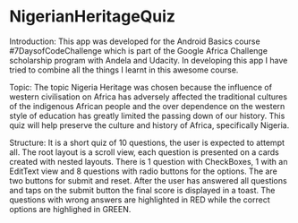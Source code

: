 # NigerianHeritageQuiz

Introduction:
This app was developed for the Android Basics course #7DaysofCodeChallenge which is part of the Google Africa Challenge scholarship program with Andela and Udacity.
In developing this app I have tried to combine all the things I learnt in this awesome course.

Topic:
The topic Nigeria Heritage was chosen because the influence of western civilisation on Africa has adversely affected the traditional cultures of the indigenous African people and the over dependence on the western style of education has greatly limited the passing down of our history. This quiz will help preserve the culture and history of Africa, specifically Nigeria.

Structure:
It is a short quiz of 10 questions, the user is expected to attempt all. The root layout is a scroll view, each question is presented on a cards created with nested layouts. There is 1 question with CheckBoxes, 1 with an EditText view and 8 questions with radio buttons for the options. The are two buttons for submit and reset. After the user has answered all questions and taps on the submit button the final score is displayed in a toast. The questions with wrong answers are highlighted in RED while the correct options are highlighed in GREEN.
